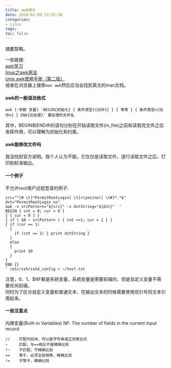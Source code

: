 ```yaml
---
title: awk相关
date: 2018-01-09 23:53:34
categories:
- Linux
tags:
toc: false
---
```

摘要暂略。  

<!-- more -->

一些链接:  
[awk学习](http://blog.chinaunix.net/uid-23302288-id-3785105.html)  
[linux之awk用法](http://www.cnblogs.com/dong008259/archive/2011/12/06/2277287.html)  
[Unix awk使用手册（第二版）](http://net.pku.edu.cn/~yhf/tutorial/awk_manual.html)  
或者在浏览器上搜索`man awk`然后应当会找到英文的man文档。  

#### awk的一般语法格式  
```
awk [-参数 变量] 'BEGIN{初始化} { 条件类型1{动作1} } { 等等 } { 条件类型n{动作n} } END{后处理}' 要处理的文件名
```
其中，BEGIN和END中的语句分别在开始读取文件(in_file)之前和读取完文件之后发挥作用，可以理解为初始化和扫尾。  

#### awk能修改文件吗  

我没找到官方说明。我个人认为不能。它仅仅是读取文件，逐行读取文件之后，打印到标准输出。  

#### 一个例子  
不允许root用户远程登录的例子:  
```shell
src="^[# \t]*PermitRootLogin[ \t]+(yes|no)[ \t#]*.*$"
dst="PermitRootLogin no"
awk -v srcPattern="${src}" -v dstString="${dst}"  '
BEGIN { cnt = 0; cur = 0 }
{ { cur = 0 } }
{ if ( $0 ~ srcPattern ) { cnt +=1; cur = 1 } }
{ if (cur == 1)
  {
    if (cnt == 1) { print dstString }
  }
  else
  {
    print $0
  }
}
END {}
' /etc/ssh/sshd_config > ~/test.txt
```
注意，$0、$1、$NF都是系统变量，系统变量是需要前缀的，但是自定义变量不需要任何前缀。  
同时为了区分自定义变量和普通文本，在输出文本的时候需要使用双引号将文本引用起来。  

#### 一些注意点  

内建变量(Built-in Variables)
NF: The number of fields in the current input record
```
//    匹配代码块，可以是字符串或正则表达式
~     匹配，与==相比不是精确比较
!~    不匹配，不精确比较
==    等于，必须全部相等，精确比较
!=    不等于，精确比较
```
